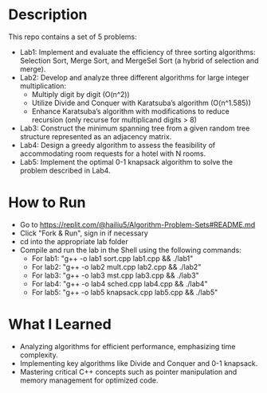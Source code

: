 # Description
This repo contains a set of 5 problems:
- Lab1: Implement and evaluate the efficiency of three sorting algorithms: Selection Sort, Merge Sort, and MergeSel Sort (a hybrid of selection and merge).
- Lab2: Develop and analyze three different algorithms for large integer multiplication:
  - Multiply digit by digit (O(n^2))
  - Utilize Divide and Conquer with Karatsuba’s algorithm (O(n^1.585))
  - Enhance Karatsuba’s algorithm with modifications to reduce recursion (only recurse for multiplicand digits > 8)
- Lab3: Construct the minimum spanning tree from a given random tree structure represented as an adjacency matrix.
- Lab4: Design a greedy algorithm to assess the feasibility of accommodating room requests for a hotel with N rooms.
- Lab5: Implement the optimal 0-1 knapsack algorithm to solve the problem described in Lab4.

# How to Run
- Go to https://replit.com/@hailiu5/Algorithm-Problem-Sets#README.md
- Click "Fork & Run", sign in if necessary
- cd into the appropriate lab folder
- Compile and run the lab in the Shell using the following commands:
  - For lab1: "g++ -o lab1 sort.cpp lab1.cpp && ./lab1"
  - For lab2: "g++ -o lab2 mult.cpp lab2.cpp && ./lab2"
  - For lab3: "g++ -o lab3 mst.cpp lab3.cpp && ./lab3"
  - For lab4: "g++ -o lab4 sched.cpp lab4.cpp && ./lab4"
  - For lab5: "g++ -o lab5 knapsack.cpp lab5.cpp && ./lab5"
 
# What I Learned
- Analyzing algorithms for efficient performance, emphasizing time complexity.
- Implementing key algorithms like Divide and Conquer and 0-1 knapsack.
- Mastering critical C++ concepts such as pointer manipulation and memory management for optimized code.
